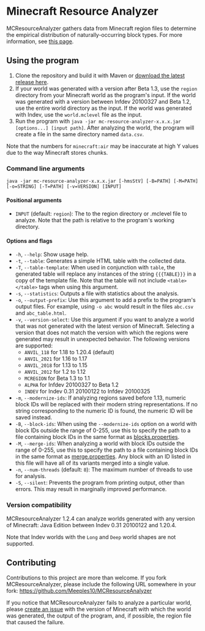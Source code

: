# Minecraft Resource Analyzer

MCResourceAnalyzer gathers data from Minecraft region files to determine the empirical distribution of naturally-occurring block types. For more information, see [this page](https://meeples10.github.io/resource-distribution/index.html).

## Using the program

1. Clone the repository and build it with Maven or [download the latest release here](https://github.com/Meeples10/MCResourceAnalyzer/releases).
2. If your world was generated with a version after Beta 1.3, use the `region` directory from your Minecraft world as the program's input.
If the world was generated with a version between Infdev 20100327 and Beta 1.2, use the entire world directory as the input.
If the world was generated with Indev, use the `world.mclevel` file as the input.
3. Run the program with `java -jar mc-resource-analyzer-x.x.x.jar [options...] [input path]`. After analyzing the world, the program will create a file in the same directory named `data.csv`.

Note that the numbers for `minecraft:air` may be inaccurate at high Y values due to the way Minecraft stores chunks.

### Command line arguments

```
java -jar mc-resource-analyzer-x.x.x.jar [-hmsStV] [-B=PATH] [-M=PATH] [-o=STRING] [-T=PATH] [-v=VERSION] [INPUT]
```

#### Positional arguments

- `INPUT` (default: `region`): The to the region directory or .mclevel file to analyze. Note that the path is relative to the program's working directory.

#### Options and flags

- `-h`, `--help`: Show usage help.
- `-t`, `--table`: Generates a simple HTML table with the collected data.
- `-T`, `--table-template`: When used in conjunction with `table`, the generated table will replace any instances of the string `{{{TABLE}}}` in a copy of the template file. Note that the table will not include `<table></table>` tags when using this argument.
- `-s`, `--statistics`: Outputs a file with statistics about the analysis.
- `-o`, `--output-prefix`: Use this argument to add a prefix to the program's output files. For example, using `-o abc` would result in the files `abc.csv` and `abc_table.html`.
- `-v`, `--version-select`: Use this argument if you want to analyze a world that was not generated with the latest version of Minecraft. Selecting a version that does not match the version with which the regions were generated may result in unexpected behavior. The following versions are supported:
  - `ANVIL_118` for 1.18 to 1.20.4 (default)
  - `ANVIL_2021` for 1.16 to 1.17
  - `ANVIL_2018` for 1.13 to 1.15
  - `ANVIL_2012` for 1.2 to 1.12
  - `MCREGION` for Beta 1.3 to 1.1
  - `ALPHA` for Infdev 20100327 to Beta 1.2
  - `INDEV` for Indev 0.31 20100122 to Infdev 20100325
- `-m`, `--modernize-ids`: If analyzing regions saved before 1.13, numeric block IDs will be replaced with their modern string representations. If no string corresponding to the numeric ID is found, the numeric ID will be saved instead.
- `-B`, `--block-ids`: When using the `--modernize-ids` option on a world with block IDs outside the range of 0-255, use this to specify the path to a file containing block IDs in the same format as [blocks.properties](https://github.com/Meeples10/MCResourceAnalyzer/blob/master/src/main/resources/blocks.properties).
- `-M`, `--merge-ids`: When analyzing a world with block IDs outside the range of 0-255, use this to specify the path to a file containing block IDs in the same format as [merge.properties](https://github.com/Meeples10/MCResourceAnalyzer/blob/master/src/main/resources/merge.properties). Any block with an ID listed in this file will have all of its variants merged into a single value.
- `-n`, `--num-threads` (default: `8`): The maximum number of threads to use for analysis.
- `-S`, `--silent`: Prevents the program from printing output, other than errors. This may result in marginally improved performance.

### Version compatibility

MCResourceAnalyzer 1.2.4 can analyze worlds generated with any version of Minecraft: Java Edition between Indev 0.31 20100122 and 1.20.4.

Note that Indev worlds with the `Long` and `Deep` world shapes are not supported.

## Contributing

Contributions to this project are more than welcome. If you fork MCResourceAnalyzer, please include the following URL somewhere in your fork: https://github.com/Meeples10/MCResourceAnalyzer

If you notice that MCResourceAnalyzer fails to analyze a particular world, please [create an issue](https://github.com/Meeples10/MCResourceAnalyzer/issues/new?title=Error%20when%20analyzing%20world&body=Minecraft%20version:%20%0A%0AProgram%20output:%0A%60%60%60%0A[paste%20output%20here]%0A%60%60%60%0A%0AOther%20details:%20%0A%0A%3C%21--%20If%20possible,%20please%20attach%20the%20region%20file%20that%20caused%20the%20failure%20--%3E) with the version of Minecraft with which the world was generated, the output of the program, and, if possible, the region file that caused the failure.
